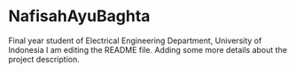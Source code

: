 # NafisahAyuBaghta
Final year student of Electrical Engineering Department, University of Indonesia
I am editing the README file. Adding some more details about the project description.


